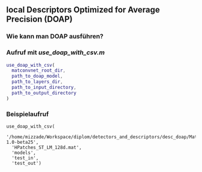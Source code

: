 ## local Descriptors Optimized for Average Precision (DOAP)

### Wie kann man DOAP ausführen?

### Aufruf mit *use_doap_with_csv.m*
```matlab
use_doap_with_csv(
  matconvnet_root_dir,
  path_to_doap_model,
  path_to_layers_dir,
  path_to_input_directory,
  path_to_output_directory
)
```
### Beispielaufruf
```
use_doap_with_csv(
  '/home/mizzade/Workspace/diplom/detectors_and_descriptors/desc_doap/MatConvNet/matconvnet-1.0-beta25',
  'HPatches_ST_LM_128d.mat',
  'models',
  'test_in',
  'test_out')
```
